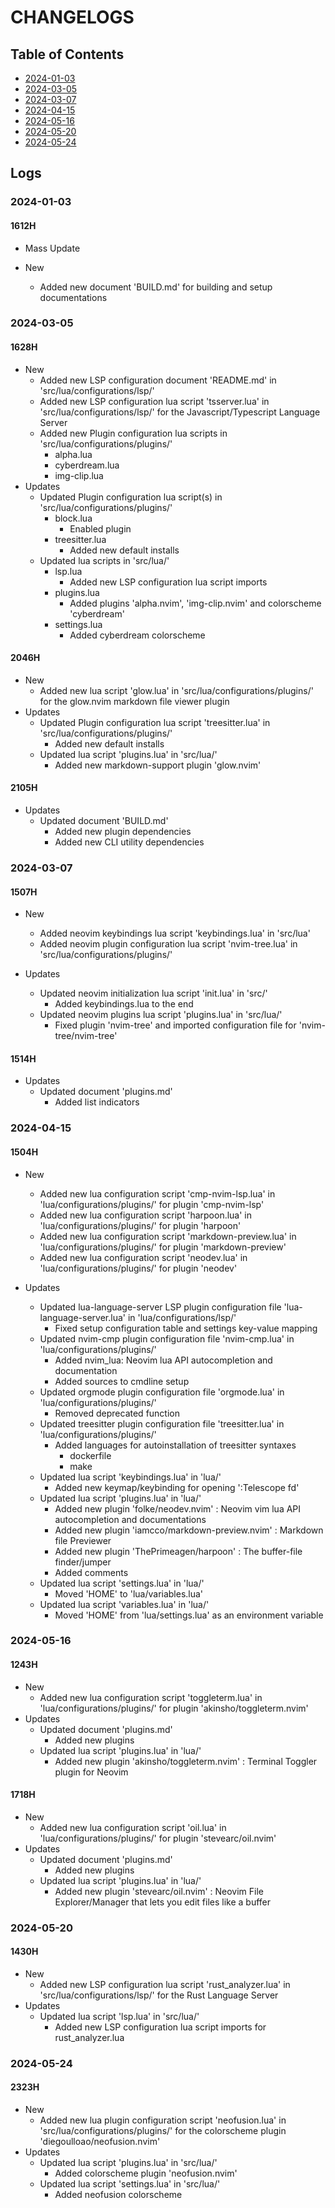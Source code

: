 # CHANGELOGS

## Table of Contents
+ [2024-01-03](#2024-01-03)
+ [2024-03-05](#2024-03-05)
+ [2024-03-07](#2024-03-07)
+ [2024-04-15](#2024-04-15)
+ [2024-05-16](#2024-05-16)
+ [2024-05-20](#2024-05-20)
+ [2024-05-24](#2024-05-24)

## Logs
### 2024-01-03
#### 1612H
- Mass Update

- New
    - Added new document 'BUILD.md' for building and setup documentations

### 2024-03-05
#### 1628H
- New
    - Added new LSP configuration document 'README.md' in 'src/lua/configurations/lsp/'
    - Added new LSP configuration lua script 'tsserver.lua' in 'src/lua/configurations/lsp/' for the Javascript/Typescript Language Server
    - Added new Plugin configuration lua scripts in 'src/lua/configurations/plugins/'
        + alpha.lua
        + cyberdream.lua
        + img-clip.lua
- Updates
    - Updated Plugin configuration lua script(s) in 'src/lua/configurations/plugins/'
        - block.lua
            + Enabled plugin
        - treesitter.lua
            + Added new default installs
    - Updated lua scripts in 'src/lua/'
        - lsp.lua
            + Added new LSP configuration lua script imports
        - plugins.lua
            + Added plugins 'alpha.nvim', 'img-clip.nvim' and colorscheme 'cyberdream'
        - settings.lua
            + Added cyberdream colorscheme

#### 2046H
- New
    + Added new lua script 'glow.lua' in 'src/lua/configurations/plugins/' for the glow.nvim markdown file viewer plugin
- Updates
    - Updated Plugin configuration lua script 'treesitter.lua' in 'src/lua/configurations/plugins/'
        + Added new default installs 
    - Updated lua script 'plugins.lua' in 'src/lua/'
        + Added new markdown-support plugin 'glow.nvim'

#### 2105H
- Updates
    - Updated document 'BUILD.md'
        + Added new plugin dependencies
        + Added new CLI utility dependencies

### 2024-03-07
#### 1507H
- New
    + Added neovim keybindings lua script 'keybindings.lua' in 'src/lua'
    + Added neovim plugin configuration lua script 'nvim-tree.lua' in 'src/lua/configurations/plugins/'

- Updates
    - Updated neovim initialization lua script 'init.lua' in 'src/'
        + Added keybindings.lua to the end
    - Updated neovim plugins lua script 'plugins.lua' in 'src/lua/'
        + Fixed plugin 'nvim-tree' and imported configuration file for 'nvim-tree/nvim-tree'

#### 1514H
- Updates
    - Updated document 'plugins.md'
        + Added list indicators

### 2024-04-15
#### 1504H
- New
    + Added new lua configuration script 'cmp-nvim-lsp.lua' in 'lua/configurations/plugins/' for plugin 'cmp-nvim-lsp'
    + Added new lua configuration script 'harpoon.lua' in 'lua/configurations/plugins/' for plugin 'harpoon'
    + Added new lua configuration script 'markdown-preview.lua' in 'lua/configurations/plugins/' for plugin 'markdown-preview'
    + Added new lua configuration script 'neodev.lua' in 'lua/configurations/plugins/' for plugin 'neodev'

- Updates
    - Updated lua-language-server LSP plugin configuration file 'lua-language-server.lua' in 'lua/configurations/lsp/'
        + Fixed setup configuration table and settings key-value mapping
    - Updated nvim-cmp plugin configuration file 'nvim-cmp.lua' in 'lua/configurations/plugins/'
        + Added nvim_lua: Neovim lua API autocompletion and documentation
        + Added sources to cmdline setup
    - Updated orgmode plugin configuration file 'orgmode.lua' in 'lua/configurations/plugins/'
        + Removed deprecated function
    - Updated treesitter plugin configuration file 'treesitter.lua' in 'lua/configurations/plugins/'
        - Added languages for autoinstallation of treesitter syntaxes
            + dockerfile
            + make
    - Updated lua script 'keybindings.lua' in 'lua/'
        + Added new keymap/keybinding for opening ':Telescope fd'
    - Updated lua script 'plugins.lua' in 'lua/'
        + Added new plugin 'folke/neodev.nvim' : Neovim vim lua API autocompletion and documentations
        + Added new plugin 'iamcco/markdown-preview.nvim' : Markdown file Previewer
        + Added new plugin 'ThePrimeagen/harpoon' : The buffer-file finder/jumper
        + Added comments
    - Updated lua script 'settings.lua' in 'lua/'
        + Moved 'HOME' to 'lua/variables.lua'
    - Updated lua script 'variables.lua' in 'lua/'
        + Moved 'HOME' from 'lua/settings.lua' as an environment variable

### 2024-05-16
#### 1243H
- New
    + Added new lua configuration script 'toggleterm.lua' in 'lua/configurations/plugins/' for plugin 'akinsho/toggleterm.nvim'
- Updates
    - Updated document 'plugins.md'
        + Added new plugins
    - Updated lua script 'plugins.lua' in 'lua/'
        + Added new plugin 'akinsho/toggleterm.nvim' : Terminal Toggler plugin for Neovim

#### 1718H
- New
    + Added new lua configuration script 'oil.lua' in 'lua/configurations/plugins/' for plugin 'stevearc/oil.nvim'
- Updates
    - Updated document 'plugins.md'
        + Added new plugins
    - Updated lua script 'plugins.lua' in 'lua/'
        + Added new plugin 'stevearc/oil.nvim' : Neovim File Explorer/Manager that lets you edit files like a buffer

### 2024-05-20
#### 1430H
- New
    - Added new LSP configuration lua script 'rust_analyzer.lua' in 'src/lua/configurations/lsp/' for the Rust Language Server
- Updates
    - Updated lua script 'lsp.lua' in 'src/lua/'
        + Added new LSP configuration lua script imports for rust_analyzer.lua

### 2024-05-24
#### 2323H
- New
    - Added new lua plugin configuration script 'neofusion.lua' in 'src/lua/configurations/plugins/' for the colorscheme plugin 'diegoulloao/neofusion.nvim'
- Updates
    - Updated lua script 'plugins.lua' in 'src/lua/'
        + Added colorscheme plugin 'neofusion.nvim'
    - Updated lua script 'settings.lua' in 'src/lua/'
        + Added neofusion colorscheme

